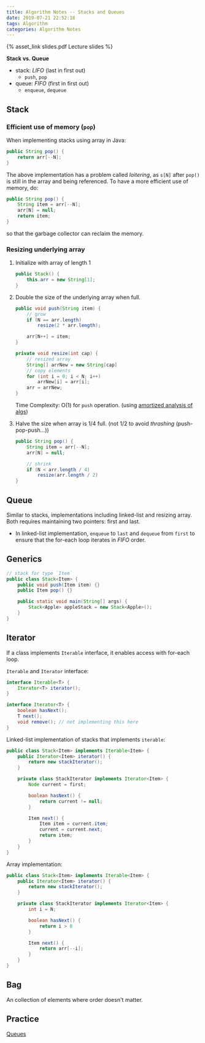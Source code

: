 ```yaml
---
title: Algorithm Notes -- Stacks and Queues
date: 2019-07-21 22:52:18
tags: Algorithm
categories: Algorithm Notes
---
```


{% asset_link slides.pdf Lecture slides %}

**Stack vs. Queue**
- stack: *LIFO* (last in first out)
    - `push`, `pop`
- queue: *FIFO* (first in first out)
    - `enqueue`, `dequeue`

<!-- more -->

## Stack

### Efficient use of memory (`pop`)
When implementing stacks using array in Java:

```java
public String pop() {
    return arr[--N];
}
```

The above implementation has a problem called *loitering*, as `s[N]` after `pop()` is still in the array and being referenced. To have a more efficient use of memory, do:

```java
public String pop() {
    String item = arr[--N];
    arr[N] = null;
    return item;
}
```

so that the garbage collector can reclaim the memory.

### Resizing underlying array

1. Initialize with array of length 1

    ```java
    public Stack() {
        this.arr = new String[1];
    }
    ```

2. Double the size of the underlying array when full.

    ```java
    public void push(String item) {
        // grow
        if (N == arr.length)
            resize(2 * arr.length);

        arr[N++] = item;
    }

    private void resize(int cap) {
        // resized array
        String[] arrNew = new String[cap]
        // copy elements
        for (int i = 0; i < N; i++)
            arrNew[i] = arr[i];
        arr = arrNew;
    }
    ```

    Time Complexity: O(1) for `push` operation. (using [amortized analysis of algs](https://stackoverflow.com/questions/11102585/what-is-amortized-analysis-of-algorithms))

3. Halve the size when array is 1/4 full. (not 1/2 to avoid *thrashing* (push-pop-push...))

    ```java
    public String pop() {
        String item = arr[--N];
        arr[N] = null;

        // shrink
        if (N < arr.length / 4)
            resize(arr.length / 2)
    }
    ```


## Queue

Similar to stacks, implementations including linked-list and resizing array. Both requires maintaining two pointers: first and last.

- In linked-list implementation, `enqueue` to `last` and `dequeue` from `first` to ensure that the for-each loop iterates in *FIFO* order.

## Generics

```java
// stack for type `Item`
public class Stack<Item> {
    public void push(Item item) {}
    public Item pop() {}

    public static void main(String[] args) {
        Stack<Apple> appleStack = new Stack<Apple>();
    }
}
```

## Iterator

If a class implements `Iterable` interface, it enables access with for-each loop.

`Iterable` and `Iterator` interface:

```java
interface Iterable<T> {
    Iterator<T> iterator();
}

interface Iterator<T> {
    boolean hasNext();
    T next();
    void remove(); // not implementing this here
}
```

Linked-list implementation of stacks that implements `iterable`:

```java
public class Stack<Item> implements Iterable<Item> {
    public Iterator<Item> iterator() {
        return new stackIterator();
    }

    private class StackIterator implements Iterator<Item> {
        Node current = first;

        boolean hasNext() {
            return current != null;
        }

        Item next() {
            Item item = current.item;
            current = current.next;
            return item;
        }
    }
}
```

Array implementation:

```java
public class Stack<Item> implements Iterable<Item> {
    public Iterator<Item> iterator() {
        return new stackIterator();
    }

    private class StackIterator implements Iterator<Item> {
        int i = N;

        boolean hasNext() {
            return i > 0
        }

        Item next() {
            return arr[--i];
        }
    }
}
```

## Bag

An collection of elements where order doesn't matter.

## Practice
[Queues](https://github.com/sgrayrw/alg-practices#queues)
